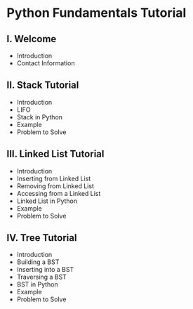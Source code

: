 # Python Fundamentals Tutorial
## I. Welcome
* Introduction
* Contact Information
## II. Stack Tutorial
* Introduction
* LIFO
* Stack in Python
* Example
* Problem to Solve
## III. Linked List Tutorial
* Introduction
* Inserting from Linked List
* Removing from Linked List
* Accessing from a Linked List
* Linked List in Python
* Example
* Problem to Solve
## IV. Tree Tutorial
* Introduction
* Building a BST
* Inserting into a BST
* Traversing a BST
* BST in Python
* Example
* Problem to Solve